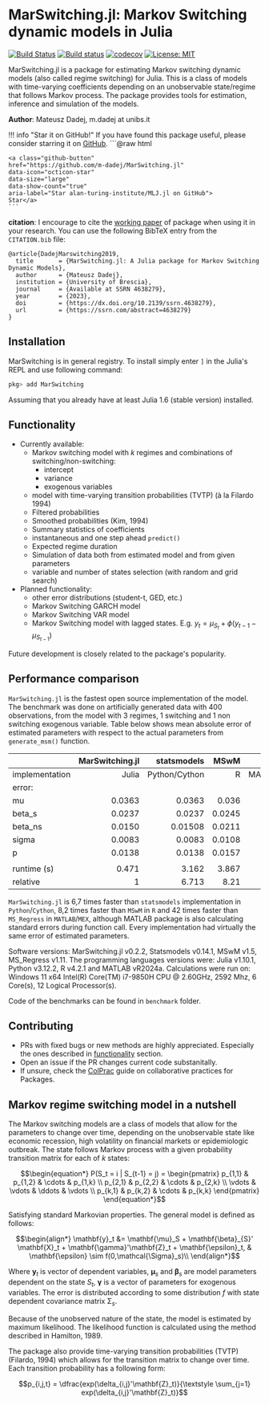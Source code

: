 # MarSwitching.jl: Markov Switching dynamic models in Julia

[![Build Status](https://github.com/m-dadej/MARS.jl/actions/workflows/CI.yml/badge.svg?branch=main)](https://github.com/m-dadej/MARS.jl/actions/workflows/CI.yml?query=branch%3Amain)
[![Build status](https://ci.appveyor.com/api/projects/status/ff0w59c7vlm0600t?svg=true)](https://ci.appveyor.com/project/m-dadej/marswitching-jl)
[![codecov](https://codecov.io/gh/m-dadej/MarSwitching.jl/graph/badge.svg?token=AANR7304QU)](https://codecov.io/gh/m-dadej/MarSwitching.jl)
[![License: MIT](https://img.shields.io/badge/License-MIT-yellow.svg)](https://opensource.org/licenses/MIT)

MarSwitching.jl is a package for estimating Markov switching dynamic models (also called regime switching) for Julia. This is a class of models with time-varying coefficients depending on an unobservable state/regime that follows Markov process. The package provides tools for estimation, inference and simulation of the models. 

**Author**: Mateusz Dadej, m.dadej at unibs.it

!!! info "Star it on GitHub!"
    If you have found this package useful, please consider starring it on [GitHub](https://github.com/m-dadej/MarSwitching.jl).
    ```@raw html
    <script async defer src="https://buttons.github.io/buttons.js"></script>

    <a class="github-button" 
    href="https://github.com/m-dadej/MarSwitching.jl" 
    data-icon="octicon-star" 
    data-size="large" 
    data-show-count="true" 
    aria-label="Star alan-turing-institute/MLJ.jl on GitHub">
    Star</a>
    ```

**citation**: I encourage to cite the [working paper](https://ssrn.com/abstract=4638279) of package when using it in your research. You can use the following BibTeX entry from the `CITATION.bib` file:

```
@article{DadejMarswitching2019,
  title       = {MarSwitching.jl: A Julia package for Markov Switching Dynamic Models},
  author      = {Mateusz Dadej},
  institution = {University of Brescia},
  journal     = {Available at SSRN 4638279},
  year        = {2023},
  doi         = {https://dx.doi.org/10.2139/ssrn.4638279},
  url         = {https://ssrn.com/abstract=4638279}
}
```



## Installation
MarSwitching is in general registry. To install simply enter `]` in the Julia's REPL and use following command:

```julia
pkg> add MarSwitching
```
Assuming that you already have at least Julia 1.6 (stable version) installed.

## Functionality 

- Currently available:
    - Markov switching model with $k$ regimes and combinations of switching/non-switching:
        - intercept
        - variance
        - exogenous variables
    - model with time-varying transition probabilities (TVTP) (à la Filardo 1994) 
    - Filtered probabilities
    - Smoothed probabilities (Kim, 1994)
    - Summary statistics of coefficients
    - instantaneous and one step ahead `predict()`
    - Expected regime duration
    - Simulation of data both from estimated model and from given parameters
    - variable and number of states selection (with random and grid search)
- Planned functionality:
    - other error distributions (student-t, GED, etc.)
    - Markov Switching GARCH model
    - Markov Switching VAR model
    - Markov Switching model with lagged states. E.g. $y_t = \mu_{S_t} + \phi(y_{t-1} - \mu_{S_{t-1}})$

Future development is closely related to the package's popularity.

## Performance comparison    

`MarSwitching.jl` is the fastest open source implementation of the model. The benchmark was done on artificially generated data with 400 observations, from the model with 3 regimes, 1 switching and 1 non switching exogenous variable. Table below shows mean absolute error of estimated parameters with respect to the actual parameters from `generate_msm()` function.

|                |MarSwitching.jl| statsmodels  | MSwM     | MS_Regress     |
|:---------------|-------------:|--------------:|---------:|---------------:|
| implementation | Julia        | Python/Cython | R        | MATLAB/MEX/C++ |
| error:         |              |               |          |                |
| mu             | 0.0363       | 0.0363        | 0.036    | 0.0367         |
| beta_s         | 0.0237       | 0.0237        | 0.0245   | 0.0241         |
| beta_ns        | 0.0150       | 0.01508       | 0.0211   | 0.0157         |
| sigma          | 0.0083       | 0.0083        | 0.0108   | 0.0084         |
| p              | 0.0138       | 0.0138        | 0.0157   | 0.0139         |
|                |              |               |          |                |
| runtime (s)    | 0.471        | 3.162         | 3.867    | 19.959         |
| relative       | 1            | 6.713         | 8.21     |    42.376      |


`MarSwitching.jl` is 6,7 times faster than `statsmodels` implementation in `Python`/`Cython`, 8,2 times faster than `MSwM` in `R` and 42 times faster than `MS_Regress` in `MATLAB`/`MEX`, although MATLAB package is also calculating standard errors during function call. Every implementation had virtually the same error of estimated parameters.

Software versions: MarSwitching.jl v0.2.2, Statsmodels v0.14.1, MSwM v1.5, MS_Regress v1.11. The programming languages versions were: Julia v1.10.1, Python v3.12.2, R v4.2.1 and MATLAB vR2024a. Calculations were run on: Windows 11 x64 Intel(R) Core(TM) i7-9850H CPU @ 2.60GHz, 2592 Mhz, 6 Core(s), 12 Logical Processor(s).

Code of the benchmarks can be found in `benchmark` folder.

## Contributing

- PRs with fixed bugs or new methods are highly appreciated. Especially the ones described in [functionality](https://github.com/m-dadej/MarSwitching.jl?tab=readme-ov-file#functionality) section.
- Open an issue if the PR changes current code substanitally.
- If unsure, check the [ColPrac](https://github.com/SciML/ColPrac) guide on collaborative practices for Packages.

## Markov regime switching model in a nutshell

The Markov switching models are a class of models that allow for the parameters to change over time, depending on the unobservable state like economic recession, high volatility on financial markets or epidemiologic outbreak. The state follows Markov process with a given probability transition matrix for each of $k$ states:

```math
\begin{equation*}
P(S_t = i | S_{t-1} = j) = 
\begin{pmatrix}
p_{1,1} & p_{1,2} & \cdots & p_{1,k} \\
p_{2,1} & p_{2,2} & \cdots & p_{2,k} \\
\vdots  & \vdots  & \ddots & \vdots  \\
p_{k,1} & p_{k,2} & \cdots & p_{k,k} 
\end{pmatrix}
\end{equation*}
```

Satisfying standard Markovian properties. The general model is defined as follows:

```math
\begin{align*}
\mathbf{y}_t &= \mathbf{\mu}_S + \mathbf{\beta}_{S}' \mathbf{X}_t + \mathbf{\gamma}'\mathbf{Z}_t + \mathbf{\epsilon}_t, & \mathbf{\epsilon} \sim f(0,\mathcal{\Sigma}_s)\\
\end{align*}
```

Where $\mathbf{y}_t$ is vector of dependent variables, $\mathbf{\mu}_s$ and $\mathbf{\beta}_s$ are model parameters dependent on the state $S_t$, $\mathbf{\gamma}$ is a vector of parameters for exogenous variables. The error is distributed according to some distribution $f$ with state dependent covariance matrix $\mathcal{\Sigma}_s$. 

Because of the unobserved nature of the state, the model is estimated by maximum likelihood. The likelihood function is calculated using the method described in Hamilton, 1989.

The package also provide time-varying transition probabilities (TVTP) (Filardo, 1994) which allows for the transition matrix to change over time. Each transition probability has a following form:

```math
p_{i,j,t} = \dfrac{exp(\delta_{i,j}'\mathbf{Z}_t)}{\textstyle \sum_{j=1} exp(\delta_{i,j}'\mathbf{Z}_t)}
```

